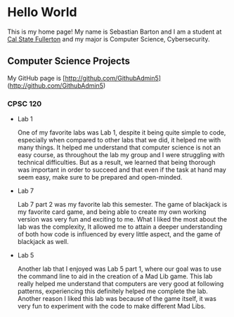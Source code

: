 # Hello World

This is my home page! My name is Sebastian Barton and I am a student at [Cal State Fullerton](http://www.fullerton.edu/) and my major is Computer Science, Cybersecurity.

## Computer Science Projects

My GitHub page is [http://github.com/GithubAdmin5] (http://github.com/GithubAdmin5)

### CPSC 120

* Lab 1

    One of my favorite labs was Lab 1, despite it being quite simple to code, especially when compared to other labs that we did, it helped me with many things. It helped me understand that computer science is not an easy course, as throughout the lab my group and I were struggling with technical difficulties. But as a result, we learned that being thorough was important in order to succeed and that even if the task at hand may seem easy, make sure to be prepared and open-minded. 

* Lab 7

    Lab 7 part 2 was my favorite lab this semester. The game of blackjack is my favorite card game, and being able to create my own working version was very fun and exciting to me. What I liked the most about the lab was the complexity, It allowed me to attain a deeper understanding of both how code is influenced by every little aspect, and the game of blackjack as well.

* Lab 5

    Another lab that I enjoyed was Lab 5 part 1, where our goal was to use the command line to aid in the creation of a Mad Lib game. This lab really helped me understand that computers are very good at following patterns, experiencing this definitely helped me complete the lab. Another reason I liked this lab was because of the game itself, it was very fun to experiment with the code to make different Mad Libs.